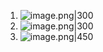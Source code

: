 1. ![image.png|300](https://fig-1321973591.cos.ap-nanjing.myqcloud.com/20241114222324.png)
2. ![image.png|300](https://fig-1321973591.cos.ap-nanjing.myqcloud.com/20241117162704.png)
3. ![image.png|450](https://fig-1321973591.cos.ap-nanjing.myqcloud.com/20241118212406.png)
